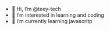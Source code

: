 - 👋 Hi, I’m @teey-tech
- 👀 I’m interested in learning and coding
- 🌱 I’m currently learning javascritp

<!---
teey-tech/teey-tech is a ✨ special ✨ repository because its `README.md` (this file) appears on your GitHub profile.
You can click the Preview link to take a look at your changes.
--->
